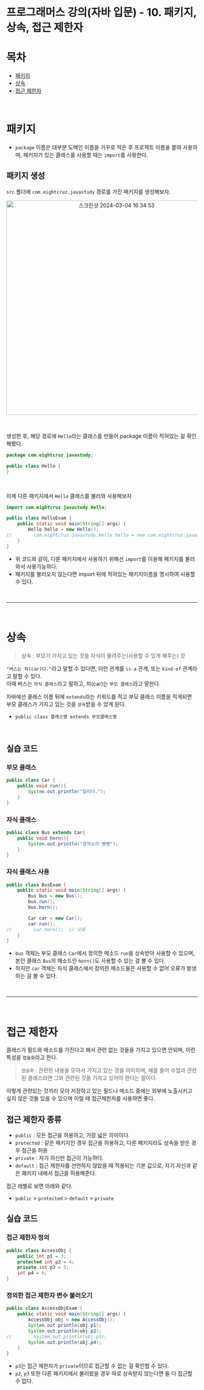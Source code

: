 # 프로그래머스 강의(자바 입문) - 10. 패키지, 상속, 접근 제한자

# 목차
- [패키지](#패키지)
- [상속](#상속)
- [접근 제한자](#접근-제한자)

<br>

# 패키지

- `package` 이름은 대부분 도메인 이름을 거꾸로 적은 후 프로젝트 이름을 붙여 사용하며, 패키지가 있는 클래스를 사용할 때는 `import`를 사용한다.

## 패키지 생성

`src` 폴더에 `com.eightcruz.javastudy` 경로를 가진 패키지를 생성해보자.
<p align=center>
<img width="565" alt="스크린샷 2024-03-04 16 34 53" src="https://github.com/hamsangjin/TIL/assets/103736614/93d95184-2dea-4175-bf22-de40278e44b6">
</p>

<br>

생성한 후, 해당 경로에 `Hello`라는 클래스를 만들어 package 이름이 적혀있는 걸 확인해봤다.
```java
package com.eightcruz.javastudy;

public class Hello {
}

```

<br>

이제 다른 패키지에서 `Hello` 클래스를 불러와 사용해보자

```java
import com.eightcruz.javastudy.Hello;

public class HelloExam {
    public static void main(String[] args) {
        Hello hello = new Hello();
//        com.eightcruz.javastudy.Hello hello = new com.eightcruz.javastudy.Hello();
    }
}
```
- 위 코드와 같이, 다른 패키지에서 사용하기 위해선 `import`를 이용해 패키지를 불러와서 사용가능하다.
- 패키지를 불러오지 않는다면 import 뒤에 적혀있는 패키지이름을 명시하여 사용할 수 있다.

<br>

---

<br>

# 상속

> 상속 : 부모가 가지고 있는 것을 자식이 물려주는(사용할 수 있게 해주는) 것

`"버스는 차(car)다."`라고 말할 수 있다면, 이런 관계를 `is-a` 관계, 또는 `kind-of` 관계라고 말할 수 있다. <br>
이때 버스는 `자식 클래스`라고 말하고, 차(car)는 `부모 클래스`라고 말한다.

자바에선 클래스 이름 뒤에 `extends`라는 키워드를 적고 부모 클래스 이름을 적게되면 부모 클래스가 가지고 있는 것을 `상속`받을 수 있게 된다.
- `public class 클래스명 extends 부모클래스명`

<br>

## 실습 코드

### 부모 클래스
```java
public class Car {
    public void run(){
        System.out.println("달리다.");
    }
}
```

### 자식 클래스
```java
public class Bus extends Car{
    public void horn(){
        System.out.println("경적소리 빵빵");
    }
}

```

### 자식 클래스 사용
```java
public class BusExam {
    public static void main(String[] args) {
        Bus bus = new Bus();
        bus.run();
        bus.horn();

        Car car = new Car();
        car.run();
//        car.horn();  // 오류
    }
}
```

- `bus` 객체는 부모 클래스 `Car`에서 정의한 메소드 `run`을 상속받아 사용할 수 있으며, 본인 클래스 `Bus`의 메소드인 `horn()`도 사용할 수 있는 걸 볼 수 있다.
- 하지만 `car` 객체는 자식 클래스에서 정의한 메소드들은 사용할 수 없어 오류가 발생하는 걸 볼 수 있다.

<br>

---

<br>

# 접근 제한자

클래스가 필드와 메소드를 가진다고 해서 관련 없는 것들을 가지고 있으면 안되며, 이런 특성을 `캡슐화`라고 한다. <br>

> `캡슐화` : 관련된 내용을 모아서 가지고 있는 것을 의미하며, 예를 들어 수업과 관련된 클래스라면 그와 관련된 것을 가지고 있어야 한다는 말이다.

이렇게 관련있는 것끼리 모아 저장하고 있는 필드나 메소드 중에는 외부에 노출시키고 싶지 않은 것들 있을 수 있으며 이럴 때 접근제한자를 사용하면 좋다.

## 접근 제한자 종류
- `public` : 모든 접근을 허용하고, 가장 넓은 의미이다.
- `protected` : 같은 패키지인 경우 접근을 허용하고, 다른 패키지라도 상속을 받은 경우 접근을 허용
- `private` : 자기 자신만 접근이 가능하다.
- `default` : 접근 제한자를 선언하지 않았을 때 적용되는 기본 값으로, 자기 자신과 같은 패키지 내에서 접근을 허용해준다.

접근 레벨로 보면 아래와 같다.
- `public` > `protected` > `default` > `private`

## 실습 코드

### 접근 제한자 정의
```java
public class AccessObj {
    public int p1 = 3;
    protected int p2 = 4;
    private int p3 = 5;
    int p4 = 6;
}
```

### 정의한 접근 제한자 변수 불러오기
```java
public class AccessObjExam {
    public static void main(String[] args) {
        AccessObj obj = new AccessObj();
        System.out.println(obj.p1);
        System.out.println(obj.p2);
//        System.out.println(obj.p3);
        System.out.println(obj.p4);
    }
}

```
- `p3`는 접근 제한자가 `private`이므로 접근할 수 없는 걸 확인할 수 있다.
- `p2`, `p3` 또한 다른 패키지에서 불러왔을 경우 따로 상속받지 않는다면 둘 다 접근할 수 없다.
